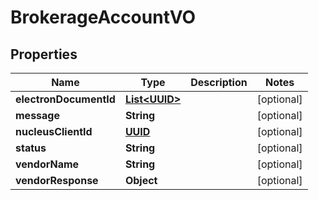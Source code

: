 
# BrokerageAccountVO

## Properties
Name | Type | Description | Notes
------------ | ------------- | ------------- | -------------
**electronDocumentId** | [**List&lt;UUID&gt;**](UUID.md) |  |  [optional]
**message** | **String** |  |  [optional]
**nucleusClientId** | [**UUID**](UUID.md) |  |  [optional]
**status** | **String** |  |  [optional]
**vendorName** | **String** |  |  [optional]
**vendorResponse** | **Object** |  |  [optional]



